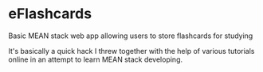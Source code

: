 # eFlashcards
Basic MEAN stack web app allowing users to store flashcards for studying

It's basically a quick hack I threw together with the help of various tutorials online in an attempt to learn MEAN stack developing.
